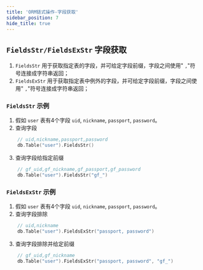 ```yaml
---
title: 'ORM链式操作-字段获取'
sidebar_position: 7
hide_title: true
---
```


## `FieldsStr/FieldsExStr` 字段获取

1. `FieldsStr` 用于获取指定表的字段，并可给定字段前缀，字段之间使用" `,`"符号连接成字符串返回；
2. `FieldsExStr` 用于获取指定表中例外的字段，并可给定字段前缀，字段之间使用" `,`"符号连接成字符串返回；

### `FieldsStr` 示例

1. 假如 `user` 表有4个字段 `uid`, `nickname`, `passport`, `password`。
2. 查询字段





```  go
    // uid,nickname,passport,password
    db.Table("user").FieldsStr()
```

3. 查询字段给指定前缀





```  go
    // gf_uid,gf_nickname,gf_passport,gf_password
    db.Table("user").FieldsStr("gf_")
```


### `FieldsExStr` 示例

1. 假如 `user` 表有4个字段 `uid`, `nickname`, `passport`, `password`。
2. 查询字段排除





```  go
    // uid,nickname
    db.Table("user").FieldsExStr("passport, password")
```

3. 查询字段排除并给定前缀





```  go
    // gf_uid,gf_nickname
    db.Table("user").FieldsExStr("passport, password", "gf_")
```